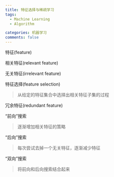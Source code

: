 ```yaml
---
title: 特征选择与稀疏学习
tags:
  - Machine Learning
  - Algorithm

categories: 机器学习
comments: false
---
```


特征(feature)

相关特征(relevant feature)

无关特征(irrelevant feature)

特征选择(feature selection)

> 从给定的特征集合中选择出相关特征子集的过程



冗余特征(redundant feature)



“前向”搜索

> 逐渐增加相关特征的策略

“后向”搜索

> 每次尝试去掉一个无关特征，逐渐减少特征

“双向”搜索

> 将前向和后向搜索结合起来

